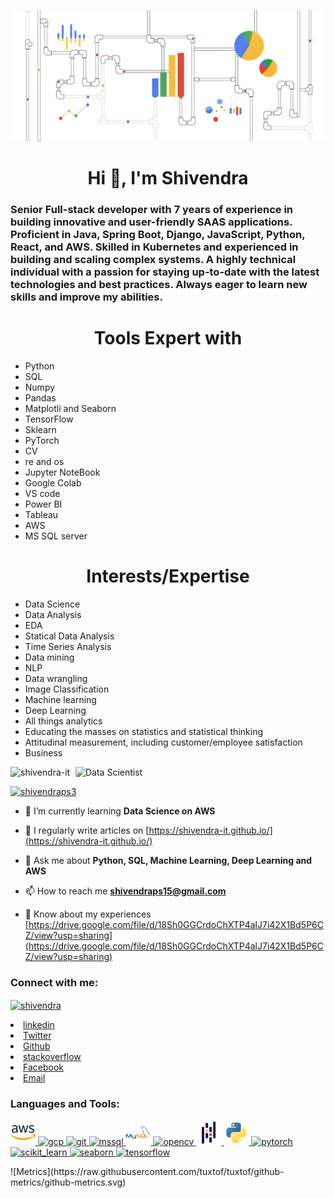 ![MasterHead](https://github.com/shivendra-it/shivendra-it/blob/main/Google_Cloud_DataAnalytics-Bannergif.gif)

<h1 align="center">Hi 👋, I'm Shivendra</h1>
<h3 align="left">Senior Full-stack developer with 7 years of experience in building innovative and user-friendly SAAS applications. Proficient in Java, Spring Boot, Django, JavaScript, Python, React, and AWS. Skilled in Kubernetes and experienced in building and scaling complex systems. A highly technical individual with a passion for staying up-to-date with the latest technologies and best practices. Always eager to learn new skills and improve my abilities.</h3>

<h1 align="center">Tools Expert with</h1>

- Python
- SQL
- Numpy
- Pandas
- Matplotli and Seaborn
- TensorFlow
- Sklearn
- PyTorch
- CV
- re and os
- Jupyter NoteBook
- Google Colab
- VS code
- Power BI
- Tableau
- AWS
- MS SQL server

<h1 align="center">Interests/Expertise</h1>

- Data Science
- Data Analysis
- EDA
- Statical Data Analysis
- Time Series Analysis
- Data mining
- NLP
- Data wrangling
- Image Classification
- Machine learning
- Deep Learning
- All things analytics
- Educating the masses on statistics and statistical thinking
- Attitudinal measurement, including customer/employee satisfaction
- Business


<img align="right" alt="Data Scientist" width="400" src="https://indoanalytica.com/static/images/data-science-2.gif">

<p align="left"> <img src="https://komarev.com/ghpvc/?username=shivendra-it&label=Profile%20views&color=0e75b6&style=flat" alt="shivendra-it" /> </p>



<p align="left"> <a href="https://twitter.com/shivendraps3" target="blank"><img src="https://img.shields.io/twitter/follow/shivendraps3?logo=twitter&style=for-the-badge" alt="shivendraps3" /></a> </p>

- 🌱 I’m currently learning **Data Science on AWS**

- 📝 I regularly write articles on [https://shivendra-it.github.io/](https://shivendra-it.github.io/)

- 💬 Ask me about **Python, SQL, Machine Learning, Deep Learning and AWS**

- 📫 How to reach me **shivendraps15@gmail.com**

- 📄 Know about my experiences [https://drive.google.com/file/d/18Sh0GGCrdoChXTP4alJ7i42X1Bd5P6CZ/view?usp=sharing](https://drive.google.com/file/d/18Sh0GGCrdoChXTP4alJ7i42X1Bd5P6CZ/view?usp=sharing)

<h3 align="left">Connect with me:</h3>
<a href="https://shivendra-it.github.io/" target="blank"><img align="center" src="[https://raw.githubusercontent.com/rahuldkjain/github-profile-readme-generator/master/src/images/icons/Social/](https://icons8.com/icon/qTmKScB8hyZ5/coffee" alt="shivendra" height="30" width="40" /></a>
<p align="left">
<li><a href="https://www.linkedin.com/in/shivendraps15/" class="icon fa-linkedin"><span class="label">linkedin</span></a></li>
								<li><a href="https://twitter.com/shivendraps3" class="icon fa-twitter"><span class="label">Twitter</span></a></li>
								<li><a href="https://github.com/shivendra-it" class="icon fa-github"><span class="label">Github</span></a></li>
								<li><a href="https://www.stackoverflow.com/users/5154802/shivendra-pratap-singh" class="icon fa-stack-overflow"><span class="label">stackoverflow</span></a></li>
								<li><a href="https://www.facebook.com/shivendraps3" class="icon fa-facebook"><span class="label">Facebook</span></a></li>
								<li><a href="mailto:shivendraps15@gmail.com" class="icon fa-envelope-o"><span class="label">Email</span></a></li>
</p>

<h3 align="left">Languages and Tools:</h3>
<p align="left"> <a href="https://aws.amazon.com" target="_blank" rel="noreferrer"> <img src="https://raw.githubusercontent.com/devicons/devicon/master/icons/amazonwebservices/amazonwebservices-original-wordmark.svg" alt="aws" width="40" height="40"/> </a> <a href="https://cloud.google.com" target="_blank" rel="noreferrer"> <img src="https://www.vectorlogo.zone/logos/google_cloud/google_cloud-icon.svg" alt="gcp" width="40" height="40"/> </a> <a href="https://git-scm.com/" target="_blank" rel="noreferrer"> <img src="https://www.vectorlogo.zone/logos/git-scm/git-scm-icon.svg" alt="git" width="40" height="40"/> </a> <a href="https://www.microsoft.com/en-us/sql-server" target="_blank" rel="noreferrer"> <img src="https://www.svgrepo.com/show/303229/microsoft-sql-server-logo.svg" alt="mssql" width="40" height="40"/> </a> <a href="https://www.mysql.com/" target="_blank" rel="noreferrer"> <img src="https://raw.githubusercontent.com/devicons/devicon/master/icons/mysql/mysql-original-wordmark.svg" alt="mysql" width="40" height="40"/> </a> <a href="https://opencv.org/" target="_blank" rel="noreferrer"> <img src="https://www.vectorlogo.zone/logos/opencv/opencv-icon.svg" alt="opencv" width="40" height="40"/> </a> <a href="https://pandas.pydata.org/" target="_blank" rel="noreferrer"> <img src="https://raw.githubusercontent.com/devicons/devicon/2ae2a900d2f041da66e950e4d48052658d850630/icons/pandas/pandas-original.svg" alt="pandas" width="40" height="40"/> </a> <a href="https://www.python.org" target="_blank" rel="noreferrer"> <img src="https://raw.githubusercontent.com/devicons/devicon/master/icons/python/python-original.svg" alt="python" width="40" height="40"/> </a> <a href="https://pytorch.org/" target="_blank" rel="noreferrer"> <img src="https://www.vectorlogo.zone/logos/pytorch/pytorch-icon.svg" alt="pytorch" width="40" height="40"/> </a> <a href="https://scikit-learn.org/" target="_blank" rel="noreferrer"> <img src="https://upload.wikimedia.org/wikipedia/commons/0/05/Scikit_learn_logo_small.svg" alt="scikit_learn" width="40" height="40"/> </a> <a href="https://seaborn.pydata.org/" target="_blank" rel="noreferrer"> <img src="https://seaborn.pydata.org/_images/logo-mark-lightbg.svg" alt="seaborn" width="40" height="40"/> </a> <a href="https://www.tensorflow.org" target="_blank" rel="noreferrer"> <img src="https://www.vectorlogo.zone/logos/tensorflow/tensorflow-icon.svg" alt="tensorflow" width="40" height="40"/> </a> </p>
![Metrics](https://raw.githubusercontent.com/tuxtof/tuxtof/github-metrics/github-metrics.svg)

